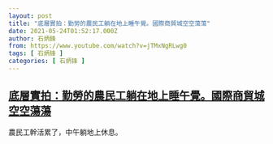 ```yaml
---
layout: post
title: "底層實拍：勤勞的農民工躺在地上睡午覺。國際商貿城空空蕩蕩"
date: 2021-05-24T01:52:17.000Z
author: 石炳鋒
from: https://www.youtube.com/watch?v=jTMxNgRLwg0
tags: [ 石炳锋 ]
categories: [ 石炳锋 ]
---
```

<!--1621821137000-->
[底層實拍：勤勞的農民工躺在地上睡午覺。國際商貿城空空蕩蕩](https://www.youtube.com/watch?v=jTMxNgRLwg0)
------

<div>
農民工幹活累了，中午躺地上休息。
</div>
